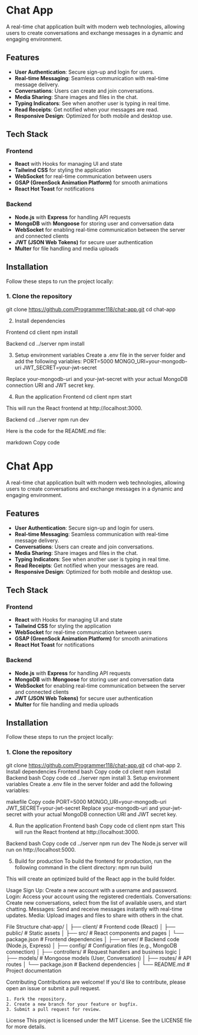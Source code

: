 # Chat App

A real-time chat application built with modern web technologies, allowing users to create conversations and exchange messages in a dynamic and engaging environment.

## Features

- **User Authentication**: Secure sign-up and login for users.
- **Real-time Messaging**: Seamless communication with real-time message delivery.
- **Conversations**: Users can create and join conversations.
- **Media Sharing**: Share images and files in the chat.
- **Typing Indicators**: See when another user is typing in real time.
- **Read Receipts**: Get notified when your messages are read.
- **Responsive Design**: Optimized for both mobile and desktop use.

## Tech Stack

### Frontend

- **React** with Hooks for managing UI and state
- **Tailwind CSS** for styling the application
- **WebSocket** for real-time communication between users
- **GSAP (GreenSock Animation Platform)** for smooth animations
- **React Hot Toast** for notifications

### Backend

- **Node.js** with **Express** for handling API requests
- **MongoDB** with **Mongoose** for storing user and conversation data
- **WebSocket** for enabling real-time communication between the server and connected clients
- **JWT (JSON Web Tokens)** for secure user authentication
- **Multer** for file handling and media uploads

## Installation

Follow these steps to run the project locally:

### 1. Clone the repository

git clone https://github.com/Programmer118/chat-app.git
cd chat-app

2. Install dependencies

Frontend
cd client
npm install

Backend
cd ../server
npm install

3. Setup environment variables
Create a .env file in the server folder and add the following variables:
PORT=5000
MONGO_URI=your-mongodb-uri
JWT_SECRET=your-jwt-secret

Replace your-mongodb-uri and your-jwt-secret with your actual MongoDB connection URI and JWT secret key.

4. Run the application
Frontend
cd client
npm start

This will run the React frontend at http://localhost:3000.

Backend
cd ../server
npm run dev


Here is the code for the README.md file:

markdown
Copy code
# Chat App

A real-time chat application built with modern web technologies, allowing users to create conversations and exchange messages in a dynamic and engaging environment.

## Features

- **User Authentication**: Secure sign-up and login for users.
- **Real-time Messaging**: Seamless communication with real-time message delivery.
- **Conversations**: Users can create and join conversations.
- **Media Sharing**: Share images and files in the chat.
- **Typing Indicators**: See when another user is typing in real time.
- **Read Receipts**: Get notified when your messages are read.
- **Responsive Design**: Optimized for both mobile and desktop use.

## Tech Stack

### Frontend

- **React** with Hooks for managing UI and state
- **Tailwind CSS** for styling the application
- **WebSocket** for real-time communication between users
- **GSAP (GreenSock Animation Platform)** for smooth animations
- **React Hot Toast** for notifications

### Backend

- **Node.js** with **Express** for handling API requests
- **MongoDB** with **Mongoose** for storing user and conversation data
- **WebSocket** for enabling real-time communication between the server and connected clients
- **JWT (JSON Web Tokens)** for secure user authentication
- **Multer** for file handling and media uploads

## Installation

Follow these steps to run the project locally:

### 1. Clone the repository


git clone https://github.com/Programmer118/chat-app.git
cd chat-app
2. Install dependencies
Frontend
bash
Copy code
cd client
npm install
Backend
bash
Copy code
cd ../server
npm install
3. Setup environment variables
Create a .env file in the server folder and add the following variables:

makefile
Copy code
PORT=5000
MONGO_URI=your-mongodb-uri
JWT_SECRET=your-jwt-secret
Replace your-mongodb-uri and your-jwt-secret with your actual MongoDB connection URI and JWT secret key.

4. Run the application
Frontend
bash
Copy code
cd client
npm start
This will run the React frontend at http://localhost:3000.

Backend
bash
Copy code
cd ../server
npm run dev
The Node.js server will run on http://localhost:5000.

5. Build for production
To build the frontend for production, run the following command in the client directory:
npm run build

This will create an optimized build of the React app in the build folder.

Usage
Sign Up: Create a new account with a username and password.
Login: Access your account using the registered credentials.
Conversations: Create new conversations, select from the list of available users, and start chatting.
Messages: Send and receive messages instantly with real-time updates.
Media: Upload images and files to share with others in the chat.

File Structure
chat-app/
│
├── client/               # Frontend code (React)
│   ├── public/           # Static assets
│   ├── src/              # React components and pages
│   └── package.json      # Frontend dependencies
│
├── server/               # Backend code (Node.js, Express)
│   ├── config/           # Configuration files (e.g., MongoDB connection)
│   ├── controllers/      # Request handlers and business logic
│   ├── models/           # Mongoose models (User, Conversation)
│   ├── routes/           # API routes
│   └── package.json      # Backend dependencies
│
└── README.md             # Project documentation


Contributing
Contributions are welcome! If you'd like to contribute, please open an issue or submit a pull request.

    1. Fork the repository.
    2. Create a new branch for your feature or bugfix.
    3. Submit a pull request for review.

License
This project is licensed under the MIT License. See the LICENSE file for more details.

